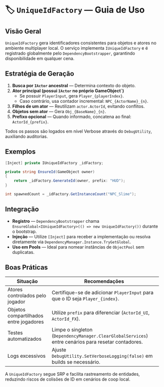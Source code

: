 # 🏷️ `UniqueIdFactory` — Guia de Uso

## Visão Geral

`UniqueIdFactory` gera identificadores consistentes para objetos e atores no ambiente multiplayer local. O serviço implementa `IUniqueIdFactory` e é registrado globalmente pelo `DependencyBootstrapper`, garantindo disponibilidade em qualquer cena.

## Estratégia de Geração

1. **Busca por `IActor` ancestral** — Determina contexto do objeto.
2. **Ator principal (possui `IActor` no próprio GameObject`)**
   * Se possuir `PlayerInput`, gera `Player_{playerIndex}`.
   * Caso contrário, usa contador incremental: `NPC_{ActorName}_{n}`.
3. **Filhos de um ator** — Reutilizam `actor.ActorId`, evitando conflitos.
4. **Objetos sem ator** — Gera `Obj_{BaseName}_{n}`.
5. **Prefixo opcional** — Quando informado, concatena ao final: `ActorId_{prefix}`.

Todos os passos são logados em nível Verbose através do `DebugUtility`, auxiliando auditorias.

## Exemplos

```csharp
[Inject] private IUniqueIdFactory _idFactory;

private string EnsureId(GameObject owner)
{
    return _idFactory.GenerateId(owner, prefix: "HUD");
}
```

```csharp
int spawnedCount = _idFactory.GetInstanceCount("NPC_Slime");
```

## Integração

* **Registro** — `DependencyBootstrapper` chama `EnsureGlobal<IUniqueIdFactory>(() => new UniqueIdFactory())` durante o bootstrap.
* **Injeção** — Utilize `[Inject]` para receber a implementação ou resolva diretamente via `DependencyManager.Instance.TryGetGlobal`.
* **Uso em Pools** — Ideal para nomear instâncias de `ObjectPool` sem duplicatas.

## Boas Práticas

| Situação | Recomendações |
| --- | --- |
| Atores controlados pelo jogador | Certifique-se de adicionar `PlayerInput` para que o ID seja `Player_{index}`. |
| Objetos compartilhados entre jogadores | Utilize `prefix` para diferenciar (`ActorId_UI`, `ActorId_FX`). |
| Testes automatizados | Limpe o singleton (`DependencyManager.ClearGlobalServices`) entre cenários para resetar contadores. |
| Logs excessivos | Ajuste `DebugUtility.SetVerboseLogging(false)` em builds se necessário. |

A `UniqueIdFactory` segue SRP e facilita rastreamento de entidades, reduzindo riscos de colisões de ID em cenários de coop local.
